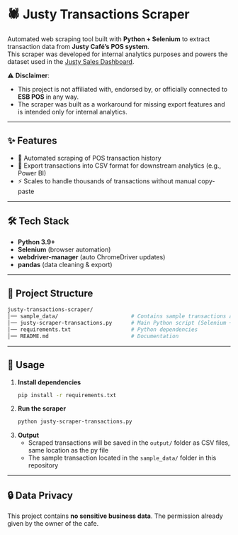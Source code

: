 # 🕷️ Justy Transactions Scraper  

Automated web scraping tool built with **Python + Selenium** to extract transaction data from **Justy Café’s POS system**.  
This scraper was developed for internal analytics purposes and powers the dataset used in the [Justy Sales Dashboard](https://github.com/namora-fernando/justy-sales-dashboard).  

⚠️ **Disclaimer**:  
- This project is not affiliated with, endorsed by, or officially connected to **ESB POS** in any way.  
- The scraper was built as a workaround for missing export features and is intended only for internal analytics.  

---

## ✨ Features  
- 🔄 Automated scraping of POS transaction history  
- 📂 Export transactions into CSV format for downstream analytics (e.g., Power BI)  
- ⚡ Scales to handle thousands of transactions without manual copy-paste  

---

## 🛠️ Tech Stack  
- **Python 3.9+**  
- **Selenium** (browser automation)  
- **webdriver-manager** (auto ChromeDriver updates)  
- **pandas** (data cleaning & export)  

---

## 📂 Project Structure  
```bash
justy-transactions-scraper/
│── sample_data/                       # Contains sample transactions as a sample scraped CSV exports
│── justy-scraper-transactions.py      # Main Python script (Selenium + parsing logic)  
│── requirements.txt                   # Python dependencies  
│── README.md                          # Documentation  
```

---

## 🚀 Usage  

1. **Install dependencies**  
   ```bash
   pip install -r requirements.txt
   ```
2. **Run the scraper**
   ```bash
   python justy-scraper-transactions.py
   ```
3. **Output**
   - Scraped transactions will be saved in the `output/` folder as CSV files, same location as the py file
   - The sample transaction located in the `sample_data/` folder in this repository

---

## 🔒 Data Privacy

This project contains **no sensitive business data**. The permission already given by the owner of the cafe.
